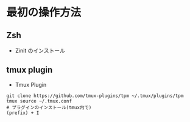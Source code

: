 # 最初の操作方法
## Zsh
- Zinit のインストール

## tmux plugin
- Tmux Plugin
```
git clone https://github.com/tmux-plugins/tpm ~/.tmux/plugins/tpm
tmux source ~/.tmux.conf
# プラグインのインストール(tmux内で)
(prefix) + I
```
